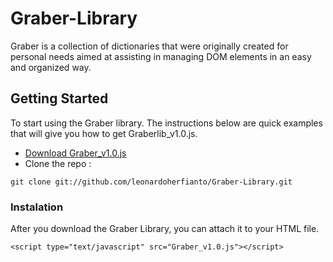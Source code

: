 # Graber-Library
Graber is a collection of dictionaries that were originally created for personal needs aimed at assisting in managing DOM elements in an easy and organized way.

## Getting Started

To start using the Graber library. The instructions below are quick examples that will give you how to get Graberlib_v1.0.js.

* [Download Graber_v1.0.js](https://github.com/leonardoherfianto/Graber-Library/zipball/master)
* Clone the repo :
```
git clone git://github.com/leonardoherfianto/Graber-Library.git
```
### Instalation

After you download the Graber Library, you can attach it to your HTML file.

```
<script type="text/javascript" src="Graber_v1.0.js"></script>
```
